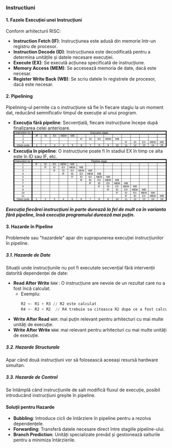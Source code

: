 ### Instructiuni

#### 1. Fazele Execuției unei Instrucțiuni
Conform arhitecturii RISC:

- **Instruction Fetch (IF)**: Instrucțiunea este adusă din memorie într-un registru de procesor.
- **Instruction Decode (ID)**: Instrucțiunea este decodificată pentru a determina unitățile și datele necesare execuției.
- **Execute (EX)**: Se execută acțiunea specificată de instrucțiune.
- **Memory Access (MEM)**: Se accesează memoria de date, dacă este necesar.
- **Register Write Back (WB)**: Se scriu datele în registrele de procesor, dacă este necesar.

#### 2. Pipelining
Pipelining-ul permite ca o instrucțiune să fie în fiecare stagiu la un moment dat, reducând semnificativ timpul de execuție al unui program.

- **Execuția fără pipeline**: Secvențială, fiecare instrucțiune începe după finalizarea celei anterioare.
![no-pipe](photos/image.png)
- **Execuția în pipeline**: O instrucțiune poate fi în stadiul EX în timp ce alta este în ID sau IF, etc.
![pipe](photos/ex_pipeline.png)


***Execuția fiecărei instrucțiuni în parte durează la fel de mult ca în varianta fără pipeline, însă execuția programului durează mai puțin.***

#### 3. Hazarde în Pipeline
Problemele sau "hazardele" apar din suprapunerea execuției instrucțiunilor în pipeline.

##### 3.1. Hazarde de Date
Situații unde instrucțiunile nu pot fi executate secvențial fără intervenții datorită dependenței de date:

- **Read After Write** `RAW` : O instrucțiune are nevoie de un rezultat care nu a fost încă calculat.
  - Exemplu:
    ```asm
    R2 <- R1 + R3 // R2 este calculat
    R4 <- R2 + R2  // R4 trebuie sa citeasca R2 dupa ce a fost calculat
    ```
- **Write After Read** `WAR`: mai puțin relevant pentru arhitecturi cu mai multe unități de execuție.
- **Write After Write** `WAW`: mai relevant pentru arhitecturi cu mai multe unități de execuție.

##### 3.2. Hazarde Structurale
Apar când două instrucțiuni vor să folosească aceeași resursă hardware simultan.

##### 3.3. Hazarde de Control
Se întâmplă când instrucțiunile de salt modifică fluxul de execuție, posibil introducând instrucțiuni greșite în pipeline.

#### Soluții pentru Hazarde
- **Bubbling**: Introduce cicli de întârziere în pipeline pentru a rezolva dependențele.
- **Forwarding**: Transferă datele necesare direct între stagiile pipeline-ului.
- **Branch Prediction**: Unități specializate prevăd și gestionează salturile pentru a minimiza întârzierile.
